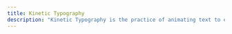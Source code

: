 ```yaml
---
title: Kinetic Typography
description: "Kinetic Typography is the practice of animating text to express or enhance its meaning, often used in multimedia presentations or digital art."
---
```

